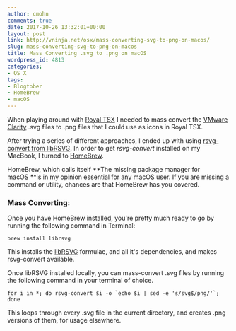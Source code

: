 ```yaml
---
author: cmohn
comments: true
date: 2017-10-26 13:32:01+00:00
layout: post
link: http://vninja.net/osx/mass-converting-svg-to-png-on-macos/
slug: mass-converting-svg-to-png-on-macos
title: Mass Converting .svg to .png on macOS
wordpress_id: 4813
categories:
- OS X
tags:
- Blogtober
- HomeBrew
- macOS
---
```


When playing around with [Royal TSX](http://vninja.net/osx/making-royal-tsx-even-more-awesome/) I needed to mass convert the [VMware Clarity](https://github.com/vmware/clarity/tree/master/src/clarity-icons) .svg files to .png files that I could use as icons in Royal TSX.

After trying a series of different approaches, I ended up with using [rsvg-convert from libRSVG](https://wiki.gnome.org/action/show/Projects/LibRsvg?action=show&redirect=LibRsvg). In order to get _rsvg-convert_ installed on my MacBook, I turned to [HomeBrew](https://brew.sh).

HomeBrew, which calls itself **The missing package manager for macOS **is in my opinion essential for any macOS user. If you are missing a command or utility, chances are that HomeBrew has you covered.



### Mass Converting:



Once you have HomeBrew installed, you're pretty much ready to go by running the following command in Terminal:


    
    brew install librsvg



This installs the [libRSVG](http://formulae.brew.sh/formula/librsvg) formulae, and all it's dependencies, and makes rsvg-convert available.

Once libRSVG installed locally, you can mass-convert .svg files by running the following command in your terminal of choice.


    
    for i in *; do rsvg-convert $i -o `echo $i | sed -e 's/svg$/png/'`; done



This loops through every .svg file in the current directory, and creates .png versions of them, for usage elsewhere.

